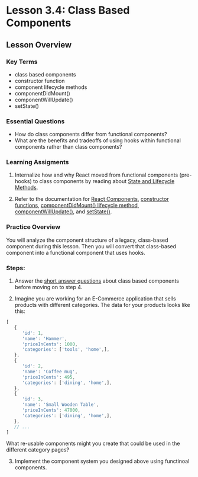 # Lesson 3.4: Class Based Components

## Lesson Overview

### Key Terms

- class based components
- constructor function
- component lifecycle methods
- componentDidMount()
- componentWillUpdate()
- setState()

### Essential Questions

- How do class components differ from functional components?
- What are the benefits and tradeoffs of using hooks within functional components rather than class components?

### Learning Assigments

1. Internalize how and why React moved from functional components (pre-hooks) to class components by reading about [State and Lifecycle Methods](https://reactjs.org/docs/state-and-lifecycle.html).

2. Refer to the documentation for [React Components](https://reactjs.org/docs/react-component.html), [constructor functions](https://reactjs.org/docs/react-component.html#constructor), [componentDidMount() lifecycle method](https://reactjs.org/docs/react-component.html#componentdidmount), [componentWillUpdate()](https://reactjs.org/docs/react-component.html#unsafe_componentwillupdate), and [setState()](https://reactjs.org/docs/react-component.html#setstate).

### Practice Overview

You will analyze the component structure of a legacy, class-based component during this lesson. Then you will convert that class-based component into a functional component that uses hooks.

### Steps:

1. Answer the [short answer questions](practice/short-response.md) about class based components before moving on to step 4.

2. Imagine you are working for an E-Commerce application that sells products with different categories. The data for your products looks like this:

```js
[
   {
      'id': 1,
      'name': 'Hammer',
      'priceInCents': 1000,
      'categories': ['tools', 'home',],
   },
   {
      'id': 2,
      'name': 'Coffee mug',
      'priceInCents': 495,
      'categories': ['dining', 'home',],
   },
   {
      'id': 3,
      'name': 'Small Wooden Table',
      'priceInCents': 47000,
      'categories': ['dining', 'home',],
   },
   // ...
]

```

What re-usable components might you create that could be used in the different category pages? 


3. Implement the component system you designed above using functinoal components. 